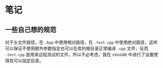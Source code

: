 # 笔记

## 一些自己想的规范

对于头文件路径，在 `.hpp` 中使用相对路径，在 `.test.cpp` 中使用绝对路径，这样可以保证不使用额外参数指定也可以在库的根目录正常编译 `.cpp` 文件，反而 `.test.cpp` 是用来远程测试的文件，所以不必考虑，我在 vscode 中进行了设置使得其可以指定目录。